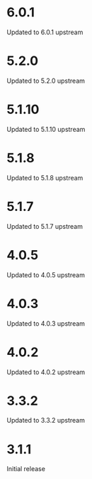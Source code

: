 # 6.0.1
Updated to 6.0.1 upstream

# 5.2.0
Updated to 5.2.0 upstream

# 5.1.10
Updated to 5.1.10 upstream

# 5.1.8
Updated to 5.1.8 upstream

# 5.1.7
Updated to 5.1.7 upstream

# 4.0.5
Updated to 4.0.5 upstream

# 4.0.3
Updated to 4.0.3 upstream

# 4.0.2
Updated to 4.0.2 upstream

# 3.3.2
Updated to 3.3.2 upstream

# 3.1.1
Initial release
